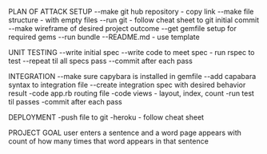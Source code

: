  PLAN OF ATTACK
 SETUP
 --make git hub repository - copy link
 --make file structure - with empty files
 --run git - follow cheat sheet to git initial commit
 --make wireframe of desired project outcome
 --get gemfile setup for required gems
 --run bundle
 --README.md - use template

 UNIT TESTING
 --write initial spec
 --write code to meet spec - run rspec to test
 --repeat til all specs pass
 --commit after each pass

 INTEGRATION
 --make sure capybara is installed in gemfile
 --add capabara syntax to integration file
 --create integration spec with desired behavior result
 -code app.rb routing file
 -code views - layout, index, count
 -run test til passes
 -commit after each pass

 DEPLOYMENT
 -push file to git
 -heroku - follow cheat sheet






 PROJECT GOAL
 user enters a sentence and a word
 page appears with count of how many times that word appears in that sentence
